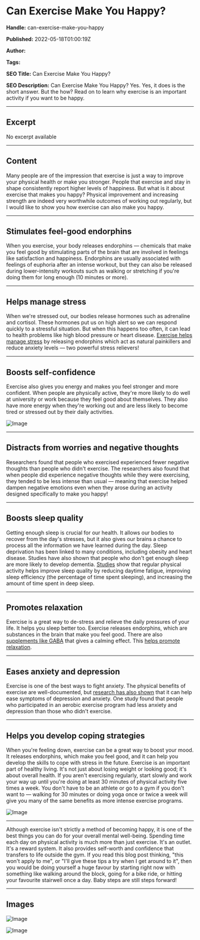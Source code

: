 # Can Exercise Make You Happy?

**Handle:** can-exercise-make-you-happy

**Published:** 2022-05-18T01:00:19Z

**Author:**  

**Tags:** 

**SEO Title:** Can Exercise Make You Happy?

**SEO Description:** Can Exercise Make You Happy? Yes. Yes, it does is the short answer. But the how? Read on to learn why exercise is an important activity if you want to be happy.

---

## Excerpt

No excerpt available

---

## Content

Many people are of the impression that exercise is just a way to improve your physical health or make you stronger. People that exercise and stay in shape consistently report higher levels of happiness. But what is it about exercise that makes you happy? Physical improvement and increasing strength are indeed very worthwhile outcomes of working out regularly, but I would like to show you how exercise can also make you happy.

---

## Stimulates feel-good endorphins
When you exercise, your body releases endorphins — chemicals that make you feel good by stimulating parts of the brain that are involved in feelings like satisfaction and happiness. Endorphins are usually associated with feelings of euphoria after an intense workout, but they can also be released during lower-intensity workouts such as walking or stretching if you're doing them for long enough (10 minutes or more).

---

## Helps manage stress
When we're stressed out, our bodies release hormones such as adrenaline and cortisol. These hormones put us on high alert so we can respond quickly to a stressful situation. But when this happens too often, it can lead to health problems like high blood pressure or heart disease. [Exercise helps manage stress](https://www.mayoclinic.org/healthy-lifestyle/stress-management/in-depth/exercise-and-stress/art-20044469) by releasing endorphins which act as natural painkillers and reduce anxiety levels — two powerful stress relievers!

---

## Boosts self-confidence
Exercise also gives you energy and makes you feel stronger and more confident. When people are physically active, they're more likely to do well at university or work because they feel good about themselves. They also have more energy when they're working out and are less likely to become tired or stressed out by their daily activities.

![Image](https://i.shgcdn.com/8b12aacb-97be-4a1a-99cd-8d43f254e1c4/-/format/auto/-/preview/3000x3000/-/quality/lighter/)

---

## Distracts from worries and negative thoughts
Researchers found that people who exercised experienced fewer negative thoughts than people who didn't exercise. The researchers also found that when people did experience negative thoughts while they were exercising, they tended to be less intense than usual — meaning that exercise helped dampen negative emotions even when they arose during an activity designed specifically to make you happy!

---

## Boosts sleep quality
Getting enough sleep is crucial for our health. It allows our bodies to recover from the day's stresses, but it also gives our brains a chance to process all the information we have learned during the day. Sleep deprivation has been linked to many conditions, including obesity and heart disease. Studies have also shown that people who don't get enough sleep are more likely to develop dementia. [Studies](https://www.ncbi.nlm.nih.gov/pmc/articles/PMC5385214/) show that regular physical activity helps improve sleep quality by reducing daytime fatigue, improving sleep efficiency (the percentage of time spent sleeping), and increasing the amount of time spent in deep sleep.

---

## Promotes relaxation
Exercise is a great way to de-stress and relieve the daily pressures of your life. It helps you sleep better too. Exercise releases endorphins, which are substances in the brain that make you feel good. There are also [supplements like GABA](https://www.vpa.com.au/products/gaba-powder) that gives a calming effect. This [helps promote relaxation](https://www.healthline.com/health/gamma-aminobutyric-acid#What-is-GABA?).

---

## Eases anxiety and depression
Exercise is one of the best ways to fight anxiety. The physical benefits of exercise are well-documented, but [research has also shown](https://www.ncbi.nlm.nih.gov/pmc/articles/PMC474733/) that it can help ease symptoms of depression and anxiety. One study found that people who participated in an aerobic exercise program had less anxiety and depression than those who didn't exercise.

---

## Helps you develop coping strategies
When you're feeling down, exercise can be a great way to boost your mood. It releases endorphins, which make you feel good, and it can help you develop the skills to cope with stress in the future. Exercise is an important part of healthy living. It's not just about losing weight or looking good; it's about overall health. If you aren't exercising regularly, start slowly and work your way up until you're doing at least 30 minutes of physical activity five times a week. You don't have to be an athlete or go to a gym if you don't want to — walking for 30 minutes or doing yoga once or twice a week will give you many of the same benefits as more intense exercise programs.

![Image](https://i.shgcdn.com/81967c1a-0eaa-4da8-a84c-f4367d6bfce4/-/format/auto/-/preview/3000x3000/-/quality/lighter/)

---

Although exercise isn't strictly a method of becoming happy, it is one of the best things you can do for your overall mental well-being. Spending time each day on physical activity is much more than just exercise. It's an outlet. It's a reward system. It also provides self-worth and confidence that transfers to life outside the gym. If you read this blog post thinking, "this won't apply to me", or "I'll give these tips a try when I get around to it", then you would be doing yourself a huge favour by starting right now with something like walking around the block, going for a bike ride, or hitting your favourite stairwell once a day. Baby steps are still steps forward!

---

## Images

![Image](undefined)

![Image](undefined)

